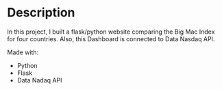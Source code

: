 # Description
In this project, I built a flask/python website comparing the Big Mac Index for four countries. Also, this Dashboard is connected to Data Nasdaq API.

Made with:
- Python
- Flask
- Data Nadaq API
